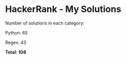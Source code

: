 # HackerRank - My Solutions

Number of solutions in each category:

Python: 65

Regex: 43

**Total: 108**

